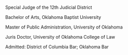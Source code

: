 ﻿---
fname: 'David'
lname: 'Smith'
id: 1080
published: false
layout: judge-bio
---
Special Judge of the 12th Judicial District

Bachelor of Arts, Oklahoma Baptist University

Master of Public Administration, University of Oklahoma

Juris Doctor, University of Oklahoma College of Law

Admitted: District of Columbia Bar; Oklahoma Bar
